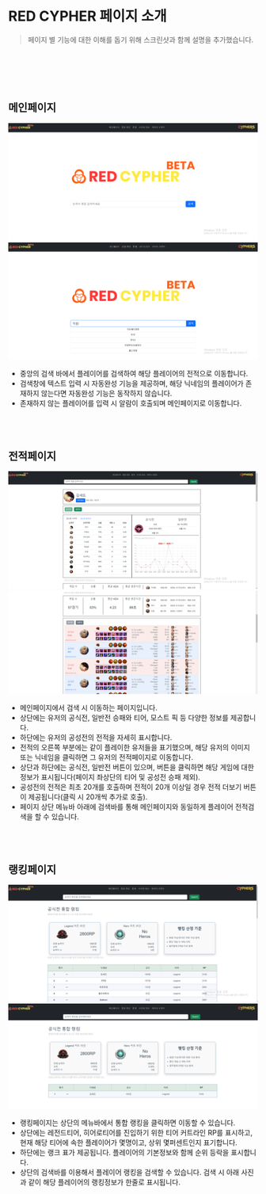 # RED CYPHER 페이지 소개
> 페이지 별 기능에 대한 이해를 돕기 위해 스크린샷과 함께 설명을 추가했습니다.

<br><br><br><br>

## 메인페이지
![메인페이지](./screenshots/메인페이지.png)
![메인페이지 자동완성](./screenshots/메인페이지_자동완성.png)
- 중앙의 검색 바에서 플레이어를 검색하여 해당 플레이어의 전적으로 이동합니다.
- 검색창에 텍스트 입력 시 자동완성 기능을 제공하며, 해당 닉네임의 플레이어가 존재하지 않는다면 자동완성 기능은 동작하지 않습니다.
- 존재하지 않는 플레이어를 입력 시 알람이 호출되며 메인페이지로 이동합니다.
<br><br><br><br>

## 전적페이지
![전적페이지 상단](./screenshots/전적페이지_상단.png)
![전적페이지 하단](./screenshots/전적페이지_하단.png)
- 메인페이지에서 검색 시 이동하는 페이지입니다.
- 상단에는 유저의 공식전, 일반전 승패와 티어, 모스트 픽 등 다양한 정보를 제공합니다.
- 하단에는 유저의 공성전의 전적을 자세히 표시합니다.
- 전적의 오른쪽 부분에는 같이 플레이한 유저들을 표기했으며, 해당 유저의 이미지 또는 닉네임을 클릭하면 그 유저의 전적페이지로 이동합니다.
- 상단과 하단에는 공식전, 일반전 버튼이 있으며, 버튼을 클릭하면 해당 게임에 대한 정보가 표시됩니다(페이지 좌상단의 티어 및 공성전 승패 제외).
- 공성전의 전적은 최초 20개를 호출하며 전적이 20개 이상일 경우 전적 더보기 버튼이 제공됩니다(클릭 시 20개씩 추가로 호출).
- 페이지 상단 메뉴바 아래에 검색바를 통해 메인페이지와 동일하게 플레이어 전적검색을 할 수 있습니다.
<br><br><br><br>

## 랭킹페이지
![랭킹페이지](./screenshots/랭킹페이지.png)
![랭킹페이지 검색](./screenshots/랭킹페이지_검색.png)
- 랭킹페이지는 상단의 메뉴바에서 통합 랭킹을 클릭하면 이동할 수 있습니다.
- 상단에는 레전드티어, 히어로티어를 진입하기 위한 티어 커트라인 RP를 표시하고, 현재 해당 티어에 속한 플레이어가 몇명이고, 상위 몇퍼센트인지 표기합니다.
- 하단에는 랭크 표가 제공됩니다. 플레이어의 기본정보와 함께 순위 등락을 표시합니다.
- 상단의 검색바를 이용해서 플레이어 랭킹을 검색할 수 있습니다. 검색 시 아래 사진과 같이 해당 플레이어의 랭킹정보가 한줄로 표시됩니다.
